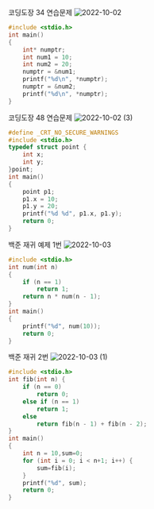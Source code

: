 코딩도장 34 연습문제
![2022-10-02](https://user-images.githubusercontent.com/102521485/193451334-e3411ed9-6227-4c9d-a727-15183cdcfcd9.png)
```c
#include <stdio.h>
int main()
{
	int* numptr;
	int num1 = 10;
	int num2 = 20;
	numptr = &num1;
	printf("%d\n", *numptr);
	numptr = &num2;
	printf("%d\n", *numptr);
}
```
코딩도장 48 연습문제
![2022-10-02 (3)](https://user-images.githubusercontent.com/102521485/193454165-030b0c4b-c774-4092-8760-ee7dcdc36ff9.png)
```c
#define _CRT_NO_SECURE_WARNINGS
#include <stdio.h>
typedef struct point {
	int x;
	int y;
}point;
int main()
{
	point p1;
	p1.x = 10;
	p1.y = 20;
	printf("%d %d", p1.x, p1.y);
	return 0;
}
```
백준 재귀 예제 1번
![2022-10-03](https://user-images.githubusercontent.com/102521485/193461406-051e6b43-b50e-4ea7-b062-fe9d28670e6c.png)
```c
#include <stdio.h>
int num(int n)
{
	if (n == 1)
		return 1;
	return n * num(n - 1);
}
int main()
{
	printf("%d", num(10));
	return 0;
}
```
백준 재귀 2번
![2022-10-03 (1)](https://user-images.githubusercontent.com/102521485/193500115-246c0016-029f-481d-a5c6-e273d680c652.png)
```c
#include <stdio.h>
int fib(int n) {
	if (n == 0)
		return 0;
	else if (n == 1)
		return 1;
	else
		return fib(n - 1) + fib(n - 2);
}
int main()
{
	int n = 10,sum=0;
	for (int i = 0; i < n+1; i++) {
		sum=fib(i);
	}
	printf("%d", sum);
	return 0;
}
```

